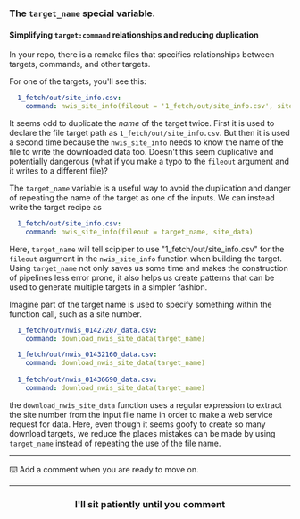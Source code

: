 ### The `target_name` special variable. 

#### Simplifying `target:command` relationships and reducing duplication

In your repo, there is a remake files that specifies relationships between targets, commands, and other targets. 

For one of the targets, you'll see this:

```yaml
  1_fetch/out/site_info.csv:
    command: nwis_site_info(fileout = '1_fetch/out/site_info.csv', site_data)
```

It seems odd to duplicate the _name_ of the target twice. First it is used to declare the file target path as `1_fetch/out/site_info.csv`. But then it is used a second time because the `nwis_site_info` needs to know the name of the file to write the downloaded data too. Doesn't this seem duplicative and potentially dangerous (what if you make a typo to the `fileout` argument and it writes to a different file)?

The `target_name` variable is a useful way to avoid the duplication and danger of repeating the name of the target as one of the inputs. We can instead write the target recipe as 

```yaml
  1_fetch/out/site_info.csv:
    command: nwis_site_info(fileout = target_name, site_data)
```

Here, `target_name` will tell scipiper to use "1_fetch/out/site_info.csv" for the `fileout` argument in the `nwis_site_info` function when building the target. Using `target_name` not only saves us some time and makes the construction of pipelines less error prone, it also helps us create patterns that can be used to generate multiple targets in a simpler fashion. 

Imagine part of the target name is used to specify something within the function call, such as a site number. 

```yaml
  1_fetch/out/nwis_01427207_data.csv:
    command: download_nwis_site_data(target_name)

  1_fetch/out/nwis_01432160_data.csv:
    command: download_nwis_site_data(target_name)
    
  1_fetch/out/nwis_01436690_data.csv:
    command: download_nwis_site_data(target_name) 

```
the `download_nwis_site_data` function uses a regular expression to extract the site number from the input file name in order to make a web service request for data. Here, even though it seems goofy to create so many download targets, we reduce the places mistakes can be made by using `target_name` instead of repeating the use of the file name.

---

:keyboard: Add a comment when you are ready to move on.  

<hr>
<h3 align="center">I'll sit patiently until you comment</h3>